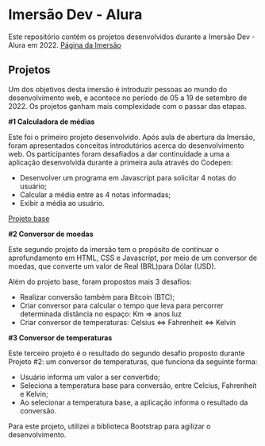 # Imersão Dev - Alura

Este repositório contém os projetos desenvolvidos durante a Imersão Dev - Alura em 2022.
[Página da Imersão](https://imersao.dev/)

## Projetos

Um dos objetivos desta imersão é introduzir pessoas ao mundo do desenvolvimento web, e acontece no período de 05 a 19 de setembro de 2022.
Os projetos ganham mais complexidade com o passar das etapas.

**#1 Calculadora de médias**

Este foi o primeiro projeto desenvolvido. Após aula de abertura da Imersão, foram apresentados conceitos introdutórios acerca do desenvolvimento web.
Os participantes foram desafiados a dar continuidade a uma a aplicação desenvolvida durante a primeira aula através do Codepen:

- Desenvolver um programa em Javascript para solicitar 4 notas do usuário;
- Calcular a média entre as 4 notas informadas;
- Exibir a média ao usuário.

[Projeto base](https://codepen.io/imersao-dev/pen/QWgppMM)

**#2 Conversor de moedas**

Este segundo projeto da imersão tem o propósito de continuar o aprofundamento em HTML, CSS e Javascript, por meio de um conversor de moedas, que converte um valor de Real (BRL)para Dólar (USD).

Além do projeto base, foram propostos mais 3 desafios:

- Realizar conversão também para Bitcoin (BTC);
- Criar conversor para calcular o tempo que leva para percorrer determinada distância no espaço: Km => anos luz
- Criar conversor de temperaturas: Celsius <=> Fahrenheit <=> Kelvin

**#3 Conversor de temperaturas**

Este terceiro projeto é o resultado do segundo desafio proposto durante Projeto #2: um conversor de temperaturas, que funciona da seguinte forma:

- Usuário informa um valor a ser convertido;
- Seleciona a temperatura base para conversão, entre Celcius, Fahrenheit e Kelvin;
- Ao selecionar a temperatura base, a aplicação informa o resultado da conversão.

Para este projeto, utilizei a biblioteca Bootstrap para agilizar o desenvolvimento.